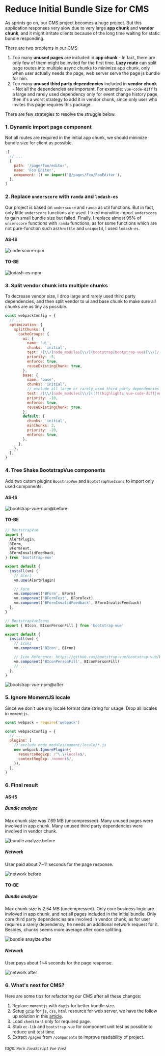 # Reduce Initial Bundle Size for CMS

As sprints go on, our CMS project becomes a huge project. But this application responses very slow due to very large **app chunk** and **vendor chunk**, and it might irritate clients because of the long time waiting for static bundle responding.

There are two problems in our CMS:

1. Too many **unused pages** are included in **app chunk** - In fact, there are only few of them might be invited for the first time. **Lazy route** can split page routes into multiple async chunks to minimize app chunk, only when user actually needs the page, web server serve the page js bundle for him.
2. Too many **unused third party dependencies** included in **vendor chunk** - Not all the dependencies are important. For example: `vue-code-diff` is a large and rarely used dependency only for event change history page, then it's a worst strategy to add it in vendor chunk, since only user who invites this page requires this package.

There are few strategies to resolve the struggle below.

### 1. Dynamic import page component

Not all routes are required in the initial app chunk, we should minimize bundle size for client as possible.

```javascript
;[
  // ...
  {
    path: '/page/foo/editor',
    name: 'Foo Editor',
    component: () => import('@/pages/Foo/FooEditor'),
  },
]
```

### 2. Replace `underscore` with `ramda` and `lodash-es`

Our project is based on `underscore` and `ramda` as util functions. But in fact, only little `underscore` functions are used. I tried monolitic import `underscore` to gain small bundle size but failed. Finally, I replace almost 95% of `unserscore` functions with `ramda` functions, as for some functions which are not pure-function such as`throttle` and `uniqueId`, I used `lodash-es`.

#### AS-IS

![underscore-npm](https://i.imgur.com/sObMF1b.png)

#### TO-BE

![lodash-es-npm](https://i.imgur.com/GVkq2qf.png)

### 3. Split vendor chunk into multiple chunks

To decrease vendor size, I drop large and rarely used third party dependencies, and then split vendor to ui and base chunk to make sure all chunks are as tiny as possible.

```javascript
const webpackConfig = {
  // ...
  optimization: {
    splitChunks: {
      cacheGroups: {
        ui: {
          name: 'ui',
          chunks: 'initial',
          test: /[\\/]node_modules[\\/](bootstrap|bootstrap-vue)[\\/]/,
          priority: -5,
          enforce: true,
          reuseExistingChunk: true,
        },
        base: {
          name: 'base',
          chunks: 'initial',
          // exclude all large or rarely used third party dependencies
          test: /[\\/]node_modules[\\/]((?!(highlights|vue-code-diff|vue-carousel|vue-datepicker)).+)[\\/]/,
          priority: -10,
          enforce: true,
          reuseExistingChunk: true,
        },
        default: {
          chunks: 'initial',
          minChunks: 2,
          priority: -20,
          enforce: true,
        },
      },
    },
  },
}
```

### 4. Tree Shake BootstrapVue components

Add two cutom plugins `BoostrapVue` and `BootstrapVueIcons` to import only used components.

#### AS-IS

![bootstrap-vue-npm@before](https://i.imgur.com/JlzH59m.png)

#### TO-BE

```javascript
// BootstrapVue
import {
  AlertPlugin,
  BForm,
  BFormText,
  BFormInvalidFeedback,
} from 'bootstrap-vue'

export default {
  install(vm) {
    // Alert
    vm.use(AlertPlugin)

    // Form
    vm.component('BForm', BForm)
    vm.component('BFormText', BFormText)
    vm.component('BFormInvalidFeedback', BFormInvalidFeedback)
  },
}
```

```javascript
// BootstrapVueIcons
import { BIcon, BIconPersonFill } from 'bootstrap-vue'

export default {
  install(vm) {
    // Icons
    vm.component('BIcon', BIcon)

    // Icon Reference: https://github.com/bootstrap-vue/bootstrap-vue/blob/dev/src/icons/icons.js
    vm.component('BIconPersonFill', BIconPersonFill)
    // ...
  },
}
```

![bootstrap-vue-npm@after](https://i.imgur.com/NzBVTNq.png)

### 5. Ignore MomentJS locale

Since we don't use any locale format date string for usage. Drop all locales in `momentjs`.

```javascript
const webpack = require('webpack')

const webpackConfig = {
  // ...
  plugins: [
    // exclude node_modules/moment/locale/*.js
    new webpack.IgnorePlugin({
      resourceRegExp: /^\.\/locale$/,
      contextRegExp: /moment$/,
    }),
  ],
}
```

### 6. Final result

#### AS-IS

##### Bundle analyze

Max chunk size was 7.69 MB (uncompressed).
Many unused pages were involved in app chunk.
Many unused third party dependencies were involved in vendor chunk.

![bundle analyze before](https://i.imgur.com/Eiwcuqd.png)

##### Network

User paid about 7~11 seconds for the page response.

![network before](https://i.imgur.com/pU4Z2m5.png)

#### TO-BE

##### Bundle analyze

Max chunk size is 2.54 MB (uncompressed).
Only core business logic are invloved in app chunk, and not all pages included in the initial bundle.
Only core third party dependencies are involved in vendor chunk, as for user requires a rarely dependency, he needs an additional network request for it.
Besides, chunks seems more average after code splitting.

![bundle anaylze after](https://i.imgur.com/fuVShQr.jpg)

##### Network

User pays about 1~4 seconds for the page response.

![network after](https://i.imgur.com/XlPeQk2.png)

### 6. What's next for CMS?

Here are some tips for refactoring our CMS after all these changes:

1. Replace `momentjs` with `dayjs` for better bundle size.
2. Setup `gzip` for `js`, `css`, `html` resource for web server, we have the follow up solution in this [article](https://hackmd.io/@lilybon/add0compress-response-middleware-for-services).
3. Load `ckeditor4` only for required page.
4. Stub `ec-lib` and `bootstrap-vue` for component unit test as possible to reduce unit test time.
5. Extract `/pages` from `/components` to improve readability of project.

###### tags: `Work` `JavaScript` `Vue` `Vue2`
